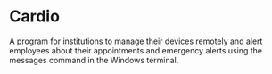# Cardio
A program for institutions to manage their devices remotely and alert employees about their appointments and emergency alerts using the messages command in the Windows terminal.
